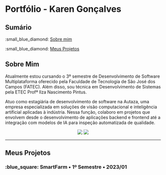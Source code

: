 # Portfólio - Karen Gonçalves

<h2>Sumário</h2>
<p>:small_blue_diamond: <a href="#sobre-mim">Sobre mim</a></p>
<p>:small_blue_diamond: <a href="#meus-projetos">Meus Projetos</a></p>

<h2>Sobre Mim</h2>

Atualmente estou cursando o 3º semestre de Desenvolvimento de Software Multiplataforma oferecido pela Faculdade de Tecnologia de São José dos Campos (FATEC). Além disso, sou técnica em Desenvolvimento de Sistemas pela ETEC Profª Ilza Nascimento Pintus.

Atuo como estagiária de desenvolvimento de software na Autaza, uma empresa especializada em soluções de visão computacional e inteligência artificial aplicadas à indústria. Nessa função, colaboro em projetos que envolvem desde o desenvolvimento de aplicações backend e frontend até a integração com modelos de IA para inspeção automatizada de qualidade.

<div align="center"> 
  <a href="https://www.linkedin.com/in/karen-gon%C3%A7alves-462ab3212/" target="_blank"><img src="https://img.shields.io/badge/LinkedIn-%230077B5?style=for-the-badge&logo=linkedin&logoColor=white" target="_blank"></a> 
    <a href="https://portfolio-karen-goncalves-projects.vercel.app/" target="_blank"><img src="https://img.shields.io/badge/PortfolioWeb-%23000000.svg?style=for-the-badge&logo=firefox&logoColor=24114d" target="_blank"></a> 
</div>

<hr>
<div class="semestre1">
<h2>Meus Projetos</h2>
<h3> 	:blue_square: SmartFarm • 1º Semestre • 2023/01 </h3>

</div>
